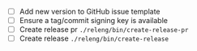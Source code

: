 - [ ] Add new version to GitHub issue template
- [ ] Ensure a tag/commit signing key is available
- [ ] Create release pr `./releng/bin/create-release-pr`
- [ ] Create release `./releng/bin/create-release`
